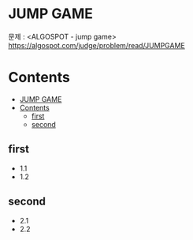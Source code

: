 # JUMP GAME

문제 : <ALGOSPOT - jump game> <br/>
<https://algospot.com/judge/problem/read/JUMPGAME>


# Contents

- [JUMP GAME](#jump-game)
- [Contents](#contents)
  - [first](#first)
  - [second](#second)

## first

- 1.1
- 1.2

## second

- 2.1
- 2.2